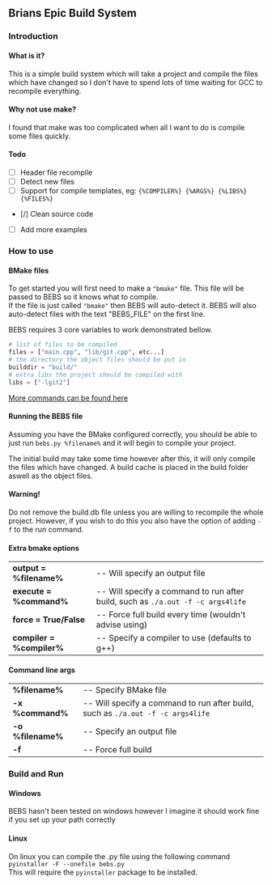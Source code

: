 ## Brians Epic Build System

### Introduction
#### What is it?
This is a simple build system which will take a project and compile the files which have changed so I don't have to spend lots of time waiting for GCC to recompile everything.

#### Why not use make?
I found that make was too complicated when all I want to do is compile some files quickly.

#### Todo
- [ ] Header file recompile
- [ ] Detect new files
- [ ] Support for compile templates, eg: `{%COMPILER%} {%ARGS%} {%LIBS%} {%FILES%}`
- [/] Clean source code
- [ ] Add more examples

### How to use
#### BMake files
To get started you will first need to make a `"bmake"` file. This file will be passed to BEBS so it knows what to compile.\
If the file is just called `"bmake"` then BEBS will auto-detect it. BEBS will also auto-detect files with the text "BEBS_FILE" on the first line.

BEBS requires 3 core variables to work demonstrated bellow.
```python
# list of files to be compiled
files = ["main.cpp", "lib/git.cpp", etc...]
# the directory the object files should be put in
builddir = "build/"
# extra libs the project should be compiled with
libs = ["-lgit2"]
```
[More commands can be found here](#extra-bmake-options)

#### Running the BEBS file
Assuming you have the BMake configured correctly, you should be able to just run
`bebs.py %filename%`
and it will begin to compile your project.

The initial build may take some time however after this, it will only compile the files which have changed. A build cache is placed in the build folder aswell as the object files.
#### Warning! ####
Do not remove the build.db file unless you are willing to recompile the whole project. However, if you wish to do this you also have the option of adding `-f` to the run command.

#### Extra bmake options
|                          |                                                                                 |
|------------------------- |---------------------------------------------------------------------------------|
| **output = %filename%**  | -- Will specify an output file                                                  |
| **execute = %command%**  | -- Will specify a command to run after build, such as `./a.out -f -c args4life` |
| **force = True/False**   | -- Force full build every time (wouldn't advise using)                          |
| **compiler = %compiler%**| -- Specify a compiler to use (defaults to g++)                                  |

#### Command line args
|                          |                                                                                 |
|------------------------- |---------------------------------------------------------------------------------|
| **%filename%**           | -- Specify BMake file                                                           |
| **-x %command%**         | -- Will specify a command to run after build, such as `./a.out -f -c args4life` |
| **-o %filename%**        | -- Specify an output file                                                       |
| **-f**                   | -- Force full build                                                             |

### Build and Run
#### Windows
BEBS hasn't been tested on windows however I imagine it should work fine if you set up your path correctly

#### Linux
On linux you can compile the .py file using the following command\
`pyinstaller -F --onefile bebs.py`\
This will require the `pyinstaller` package to be installed.

